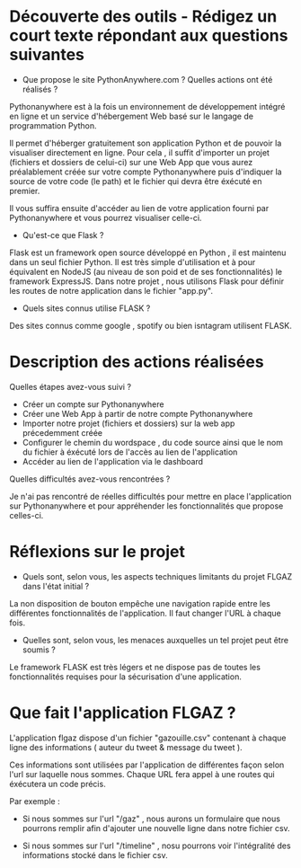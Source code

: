 # Découverte des outils - Rédigez un court texte répondant aux questions suivantes

- Que propose le site PythonAnywhere.com ? Quelles actions ont été réalisés ?

Pythonanywhere est à la fois un environnement de développement intégré en ligne et un service d'hébergement Web basé sur le langage de programmation Python.

Il permet d'héberger gratuitement son application Python et de pouvoir la visualiser directement en ligne. Pour cela , il suffit d'importer un projet (fichiers et dossiers de celui-ci) sur une Web App que vous aurez préalablement créée sur votre compte Pythonanywhere puis d'indiquer la source de votre code (le path) et le fichier qui devra être éxécuté en premier. 

Il vous suffira ensuite d'accéder au lien de votre application fourni par Pythonanywhere et vous pourrez visualiser celle-ci.

- Qu'est-ce que Flask ? 

Flask est un framework open source développé en Python , il est maintenu dans un seul fichier Python.
Il est très simple d'utilisation et à pour équivalent en NodeJS (au niveau de son poid et de ses fonctionnalités) le framework ExpressJS.
Dans notre projet , nous utilisons Flask pour définir les routes de notre application dans le fichier "app.py".

- Quels sites connus utilise FLASK ? 

Des sites connus comme google , spotify ou bien isntagram utilisent FLASK.

# Description des actions réalisées

Quelles étapes avez-vous suivi ?

- Créer un compte sur Pythonanywhere 
- Créer une Web App à partir de notre compte Pythonanywhere
- Importer notre projet (fichiers et dossiers) sur la web app précedemment créée
- Configurer le chemin du wordspace , du code source ainsi que le nom du fichier à éxécuté lors de l'accès au lien de l'application
- Accéder au lien de l'application via le dashboard

Quelles difficultés avez-vous rencontrées ?

Je n'ai pas rencontré de réelles difficultés pour mettre en place l'application sur Pythonanywhere et pour appréhender les fonctionnalités que propose celles-ci.

# Réflexions sur le projet

- Quels sont, selon vous, les aspects techniques limitants du projet FLGAZ dans l'état initial ?

La non disposition de bouton empêche une navigation rapide entre les différentes fonctionnalités de l'application. Il faut changer l'URL à chaque fois.


- Quelles sont, selon vous, les menaces auxquelles un tel projet peut être soumis ?

Le framework FLASK est très légers et ne dispose pas de toutes les fonctionnalités requises pour la sécurisation d'une application.


# Que fait l'application FLGAZ ?

L'application flgaz dispose d'un fichier "gazouille.csv" contenant à chaque ligne des informations ( auteur du tweet & message du tweet ).

Ces informations sont utilisées par l'application de différentes façon selon l'url sur laquelle nous sommes. Chaque URL fera appel à une routes qui éxécutera un code précis. 

Par exemple :

- Si nous sommes sur l'url "/gaz" , nous aurons un formulaire que nous pourrons remplir afin d'ajouter une nouvelle ligne dans notre fichier csv.

- Si nous sommes sur l'url "/timeline" , nosu pourrons voir l'intégralité des informations stocké dans le fichier csv. 


